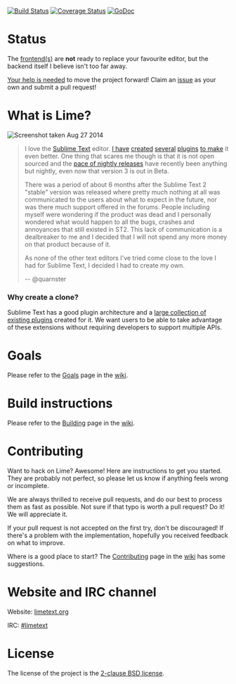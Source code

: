 [![Build Status](https://travis-ci.org/limetext/lime.svg?branch=master)](https://travis-ci.org/limetext/lime)
[![Coverage Status](https://img.shields.io/coveralls/limetext/lime.svg?branch=master)](https://coveralls.io/r/limetext/lime?branch=master)
[![GoDoc](https://godoc.org/github.com/limetext/lime?status.svg)](https://godoc.org/github.com/limetext/lime)


# Status

The [frontend(s)](https://github.com/limetext/lime/issues?direction=desc&labels=frontend) are **not** ready to replace your favourite editor, but the backend itself I believe isn't too far away.

[Your help is needed](https://github.com/limetext/lime#contributing) to move the project forward! Claim an [issue](https://github.com/limetext/lime/issues) as your own and submit a pull request!


# What is Lime?

![Screenshot taken Aug 27 2014](http://limetext.org/assets/img/screen.png)

> I love the [Sublime Text](http://www.sublimetext.com) editor. [I have](https://github.com/quarnster/SublimeClang) [created](https://github.com/quarnster/SublimeJava) [several](https://github.com/quarnster/CompleteSharp) [plugins](https://github.com/quarnster/SublimeGDB) [to make](https://github.com/quarnster/ADBView) it even better. One thing that scares me though is that it is not open sourced and the [pace of nightly releases](http://www.sublimetext.com/nightly) have recently been anything but nightly, even now that version 3 is out in Beta.
>
> There was a period of about 6 months after the Sublime Text 2 "stable" version was released where pretty much nothing at all was communicated to the users about what to expect in the future, nor was there much support offered in the forums. People including myself were wondering if the product was dead and I personally wondered what would happen to all the bugs, crashes and annoyances that still existed in ST2. This lack of communication is a dealbreaker to me and I decided that I will not spend any more money on that product because of it.
>
> As none of the other text editors I've tried come close to the love I had for Sublime Text, I decided I had to create my own.
>
> -- @quarnster


### Why create a clone?

Sublime Text has a good plugin architecture and a [large collection of existing plugins](https://sublime.wbond.net/) created for it. We want users to be able to take advantage of these extensions without requiring developers to support multiple APIs.


# Goals

Please refer to the [Goals](https://github.com/limetext/lime/wiki/Goals) page in the [wiki](https://github.com/limetext/lime/wiki/_pages).


# Build instructions

Please refer to the [Building](https://github.com/limetext/lime/wiki/Building) page in the [wiki](https://github.com/limetext/lime/wiki/_pages).


# Contributing

Want to hack on Lime? Awesome! Here are instructions to get you started. They are probably not perfect, so please let us know if anything feels wrong or incomplete.

We are always thrilled to receive pull requests, and do our best to process them as fast as possible. Not sure if that typo is worth a pull request? Do it! We will appreciate it.

If your pull request is not accepted on the first try, don't be discouraged! If there's a problem with the implementation, hopefully you received feedback on what to improve.

Where is a good place to start? The [Contributing](https://github.com/limetext/lime/wiki/Contributing) page in the [wiki](https://github.com/limetext/lime/wiki/_pages) has some suggestions.

# Website and IRC channel

Website: [limetext.org](http://limetext.org)

IRC: [\#limetext](http://webchat.freenode.net/?channels=limetext)


# License

The license of the project is the [2-clause BSD license](https://github.com/limetext/lime/blob/master/LICENSE).
